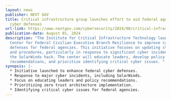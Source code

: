 ```yaml
---
layout: news
publisher: NEXT GOV
title: Critical infrastructure group launches effort to aid federal agencies’
  cyber defenses
url-link: https://www.nextgov.com/cybersecurity/2024/08/critical-infrastructure-group-launches-effort-aid-federal-agencies-cyber-defenses/398518/
publication-date: August 01, 2024
description: "The Institute for Critical Infrastructure Technology launched the
  Center for Federal Civilian Executive Branch Resilience to improve cyber
  defenses for federal agencies. This initiative focuses on updating standards
  and procedures, particularly in response to significant cyber incidents like
  the SolarWinds hack. The center will educate leaders, develop policy
  recommendations, and prioritize identifying critical cyber issues. "
synopsis: |-
  * Initiative launched to enhance federal cyber defenses.
  * Response to major cyber incidents, including SolarWinds.
  * Focus on educating leaders and policy recommendations.
  * Prioritizing zero trust architecture implementation.
  * Identifying critical cyber issues for federal agencies.
---
```

